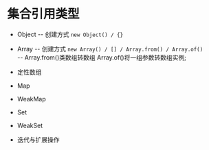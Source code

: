 # 集合引用类型
* Object  -- 创建方式 `new Object() / {}`
* Array   -- 创建方式 `new Array() / [] / Array.from() / Array.of()`    
          -- Array.from()类数组转数组  Array.of()将一组参数转数组实例;
          
* 定性数组
* Map
* WeakMap
* Set
* WeakSet
* 迭代与扩展操作
